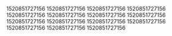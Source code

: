 1520851727156
1520851727156
1520851727156
1520851727156
1520851727156
1520851727156
1520851727156
1520851727156
1520851727156
1520851727156
1520851727156
1520851727156
1520851727156
1520851727156
1520851727156